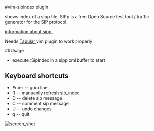 #vim-sipindex plugin

shows index of a sipp file.
SIPp is a free Open Source test tool / traffic generator for the SIP protocol. 

[information about sipp.](http://sipp.sourceforge.net/)

Needs [ Tabular ]( https://github.com/godlygeek/tabular ) vim plugin to work properly


##Usage
* execute :SipIndex in a sipp xml buffer to start

## Keyboard shortcuts
* Enter -- goto line
*    R  -- manuanlly refresh sip_index
*    D  -- delete sip message
*    C  -- comment sip message
*    U  -- undo changes
*    q  -- quit

![screen_shot](http://s13.postimg.org/4w9tjkpon/Screen_Shot_2015_09_05_at_12_43_54.png)

